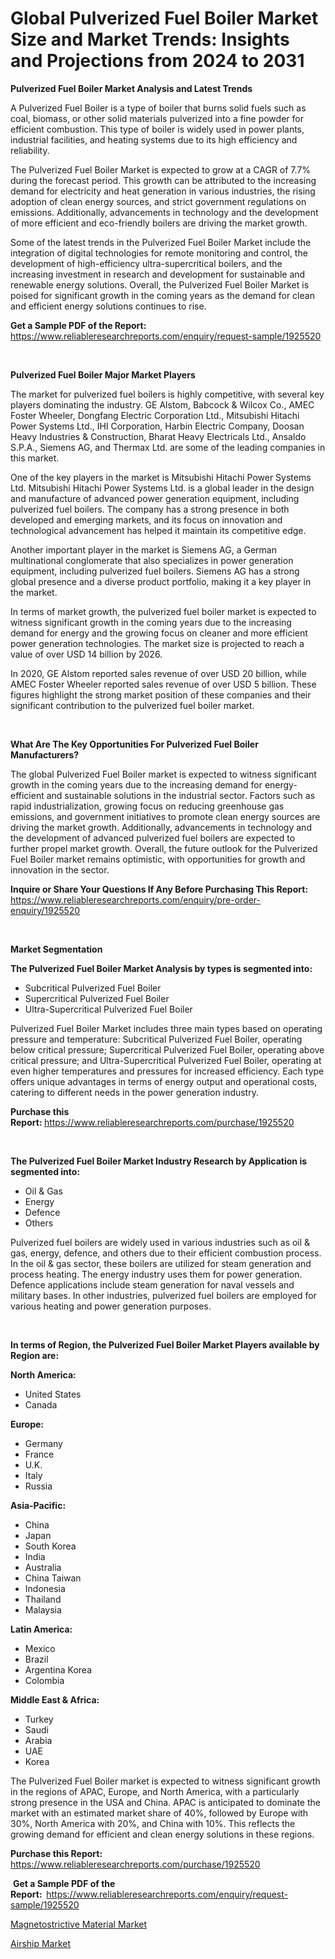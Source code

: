 <p><h1>Global Pulverized Fuel Boiler Market Size and Market Trends: Insights and Projections from 2024 to 2031</h1></p><p><strong>Pulverized Fuel Boiler Market Analysis and Latest Trends</strong></p>
<p><p>A Pulverized Fuel Boiler is a type of boiler that burns solid fuels such as coal, biomass, or other solid materials pulverized into a fine powder for efficient combustion. This type of boiler is widely used in power plants, industrial facilities, and heating systems due to its high efficiency and reliability.</p><p>The Pulverized Fuel Boiler Market is expected to grow at a CAGR of 7.7% during the forecast period. This growth can be attributed to the increasing demand for electricity and heat generation in various industries, the rising adoption of clean energy sources, and strict government regulations on emissions. Additionally, advancements in technology and the development of more efficient and eco-friendly boilers are driving the market growth.</p><p>Some of the latest trends in the Pulverized Fuel Boiler Market include the integration of digital technologies for remote monitoring and control, the development of high-efficiency ultra-supercritical boilers, and the increasing investment in research and development for sustainable and renewable energy solutions. Overall, the Pulverized Fuel Boiler Market is poised for significant growth in the coming years as the demand for clean and efficient energy solutions continues to rise.</p></p>
<p><strong>Get a Sample PDF of the Report:&nbsp;</strong> <a href="https://www.reliableresearchreports.com/enquiry/request-sample/1925520">https://www.reliableresearchreports.com/enquiry/request-sample/1925520</a></p>
<p>&nbsp;</p>
<p><strong>Pulverized Fuel Boiler Major Market Players</strong></p>
<p><p>The market for pulverized fuel boilers is highly competitive, with several key players dominating the industry. GE Alstom, Babcock & Wilcox Co., AMEC Foster Wheeler, Dongfang Electric Corporation Ltd., Mitsubishi Hitachi Power Systems Ltd., IHI Corporation, Harbin Electric Company, Doosan Heavy Industries & Construction, Bharat Heavy Electricals Ltd., Ansaldo S.P.A., Siemens AG, and Thermax Ltd. are some of the leading companies in this market.</p><p>One of the key players in the market is Mitsubishi Hitachi Power Systems Ltd. Mitsubishi Hitachi Power Systems Ltd. is a global leader in the design and manufacture of advanced power generation equipment, including pulverized fuel boilers. The company has a strong presence in both developed and emerging markets, and its focus on innovation and technological advancement has helped it maintain its competitive edge.</p><p>Another important player in the market is Siemens AG, a German multinational conglomerate that also specializes in power generation equipment, including pulverized fuel boilers. Siemens AG has a strong global presence and a diverse product portfolio, making it a key player in the market.</p><p>In terms of market growth, the pulverized fuel boiler market is expected to witness significant growth in the coming years due to the increasing demand for energy and the growing focus on cleaner and more efficient power generation technologies. The market size is projected to reach a value of over USD 14 billion by 2026.</p><p>In 2020, GE Alstom reported sales revenue of over USD 20 billion, while AMEC Foster Wheeler reported sales revenue of over USD 5 billion. These figures highlight the strong market position of these companies and their significant contribution to the pulverized fuel boiler market.</p></p>
<p>&nbsp;</p>
<p><strong>What Are The Key Opportunities For Pulverized Fuel Boiler Manufacturers?</strong></p>
<p><p>The global Pulverized Fuel Boiler market is expected to witness significant growth in the coming years due to the increasing demand for energy-efficient and sustainable solutions in the industrial sector. Factors such as rapid industrialization, growing focus on reducing greenhouse gas emissions, and government initiatives to promote clean energy sources are driving the market growth. Additionally, advancements in technology and the development of advanced pulverized fuel boilers are expected to further propel market growth. Overall, the future outlook for the Pulverized Fuel Boiler market remains optimistic, with opportunities for growth and innovation in the sector.</p></p>
<p><strong>Inquire or Share Your Questions If Any Before Purchasing This Report:</strong> <a href="https://www.reliableresearchreports.com/enquiry/pre-order-enquiry/1925520">https://www.reliableresearchreports.com/enquiry/pre-order-enquiry/1925520</a></p>
<p>&nbsp;</p>
<p><strong>Market Segmentation</strong></p>
<p><strong>The Pulverized Fuel Boiler Market Analysis by types is segmented into:</strong></p>
<p><ul><li>Subcritical Pulverized Fuel Boiler</li><li>Supercritical Pulverized Fuel Boiler</li><li>Ultra-Supercritical Pulverized Fuel Boiler</li></ul></p>
<p><p>Pulverized Fuel Boiler Market includes three main types based on operating pressure and temperature: Subcritical Pulverized Fuel Boiler, operating below critical pressure; Supercritical Pulverized Fuel Boiler, operating above critical pressure; and Ultra-Supercritical Pulverized Fuel Boiler, operating at even higher temperatures and pressures for increased efficiency. Each type offers unique advantages in terms of energy output and operational costs, catering to different needs in the power generation industry.</p></p>
<p><strong>Purchase this Report:&nbsp;</strong><a href="https://www.reliableresearchreports.com/purchase/1925520">https://www.reliableresearchreports.com/purchase/1925520</a></p>
<p>&nbsp;</p>
<p><strong>The Pulverized Fuel Boiler Market Industry Research by Application is segmented into:</strong></p>
<p><ul><li>Oil & Gas</li><li>Energy</li><li>Defence</li><li>Others</li></ul></p>
<p><p>Pulverized fuel boilers are widely used in various industries such as oil & gas, energy, defence, and others due to their efficient combustion process. In the oil & gas sector, these boilers are utilized for steam generation and process heating. The energy industry uses them for power generation. Defence applications include steam generation for naval vessels and military bases. In other industries, pulverized fuel boilers are employed for various heating and power generation purposes.</p></p>
<p>&nbsp;</p>
<p><strong>In terms of Region, the Pulverized Fuel Boiler Market Players available by Region are:</strong></p>
<p>
    <p> <strong> North America: </strong>
        <ul>
            <li>United States</li>
            <li>Canada</li>
        </ul>
        </p> 
    <p> <strong> Europe: </strong>
        <ul>
            <li>Germany</li>
            <li>France</li>
            <li>U.K.</li>
            <li>Italy</li>
            <li>Russia</li>
        </ul>
        </p> 
    <p> <strong> Asia-Pacific: </strong>
        <ul>
            <li>China</li>
            <li>Japan</li>
            <li>South Korea</li>
            <li>India</li>
            <li>Australia</li>
            <li>China Taiwan</li>
            <li>Indonesia</li>
            <li>Thailand</li>
            <li>Malaysia</li>
        </ul>
        </p> 
    <p> <strong> Latin America: </strong>
        <ul>
            <li>Mexico</li>
            <li>Brazil</li>
            <li>Argentina Korea</li>
            <li>Colombia</li>
        </ul>
        </p> 
    <p> <strong> Middle East & Africa: </strong>
        <ul>
            <li>Turkey</li>
            <li>Saudi</li>
            <li>Arabia</li>
            <li>UAE</li>
            <li>Korea</li>
        </ul>
    </p>
    </p>
<p><p>The Pulverized Fuel Boiler market is expected to witness significant growth in the regions of APAC, Europe, and North America, with a particularly strong presence in the USA and China. APAC is anticipated to dominate the market with an estimated market share of 40%, followed by Europe with 30%, North America with 20%, and China with 10%. This reflects the growing demand for efficient and clean energy solutions in these regions.</p></p>
<p><strong>Purchase this Report: </strong><a href="https://www.reliableresearchreports.com/purchase/1925520">https://www.reliableresearchreports.com/purchase/1925520</a></p>
<p>&nbsp;<strong>Get a Sample PDF of the Report:&nbsp;&nbsp;</strong><a href="https://www.reliableresearchreports.com/enquiry/request-sample/1925520">https://www.reliableresearchreports.com/enquiry/request-sample/1925520</a></p>
<p><strong></strong></p>
<p><p><a href="https://scarlet-rocket-c63.notion.site/Magnetostrictive-Material-Market-Size-and-Growth-Market-Segmentation-Regional-and-Country-Breakdow-18ad9b353a974e6f928059bd22e9f144">Magnetostrictive Material Market</a></p><p><a href="https://view.publitas.com/reportprime-1/airship-market-size-and-growth-market-segmentation-regional-and-country-breakdowns-and-market-trends-for-period-from-2024-2031/">Airship Market</a></p></p>